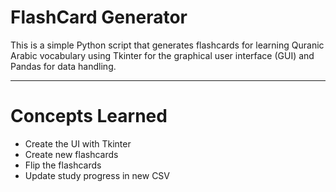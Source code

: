 # FlashCard Generator
This is a simple Python script that generates flashcards for learning Quranic Arabic vocabulary using Tkinter for the graphical user interface (GUI) and Pandas for data handling.

---
# Concepts Learned
- Create the UI with Tkinter
- Create new flashcards
- Flip the flashcards
- Update study progress in new CSV
